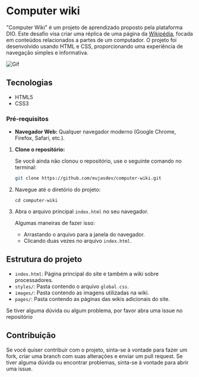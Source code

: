 # Computer wiki

"Computer Wiki" é um projeto de aprendizado proposto pela plataforma DIO. Este desafio visa criar uma réplica de uma página da [Wikipédia](https://pt.wikipedia.org/wiki/Wikip%C3%A9dia:P%C3%A1gina_principal), focada em conteúdos relacionados a partes de um computador. O projeto foi desenvolvido usando HTML e CSS, proporcionando uma experiência de navegação simples e informativa.

![Gif](./assets/readme/pagina-principal-gif.gif)

## Tecnologias
- HTML5
- CSS3

### Pré-requisitos

- **Navegador Web:** Qualquer navegador moderno (Google Chrome, Firefox, Safari, etc.).

1. **Clone o repositório:**

    Se você ainda não clonou o repositório, use o seguinte comando no terminal:
    ```bash
    git clone https://github.com/eujasdev/computer-wiki.git
    ```
2. Navegue até o diretório do projeto:
    ```
    cd computer-wiki
    ```
3. Abra o arquivo principal `index.html` no seu navegador.

    Algumas maneiras de fazer isso:

    - Arrastando o arquivo para a janela do navegador.
    - Clicando duas vezes no arquivo `index.html`.

## Estrutura do projeto
- `index.html`: Página principal do site e também a wiki sobre processadores.
- `styles/`: Pasta contendo o arquivo `global.css`.
- `images/`: Pasta contendo as imagens utilizadas na wiki.
- `pages/`: Pasta contendo as páginas das wikis adicionais do site.

Se tiver alguma dúvida ou algum problema, por favor abra uma issue no repositório


## Contribuição

Se você quiser contribuir com o projeto, sinta-se à vontade para fazer um fork, criar uma branch com suas alterações e enviar um pull request. Se tiver alguma dúvida ou encontrar problemas, sinta-se à vontade para abrir uma issue.